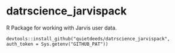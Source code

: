 # datrscience_jarvispack
R Package for working with Jarvis user data. 

```devtools::install_github("quietdeeds/datrscience_jarvispack", auth_token = Sys.getenv("GITHUB_PAT"))```
